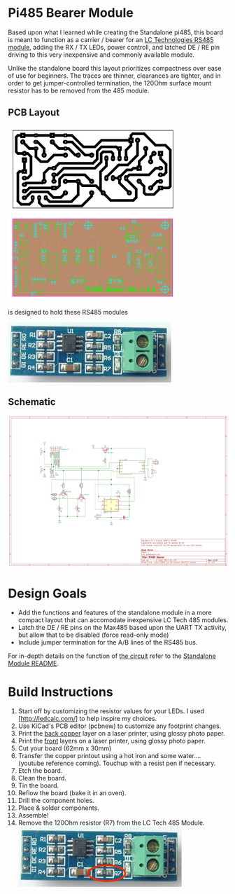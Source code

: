 # Pi485 Bearer Module

Based upon what I learned while creating the Standalone pi485, this board is meant to function as a carrier / bearer for an
[LC Technologies RS485 module](http://www.chinalctech.com/index.php?_m=mod_product&_a=view&p_id=811), adding the RX / TX LEDs,
power controll, and latched DE / RE pin driving to this very inexpensive and commonly available module.

Unlike the standalone board this layout prioritizes compactness over ease of use for beginners.
The traces are thinner, clearances are tighter, and in order to get jumper-controlled termination, the 120Ohm surface mount resistor has 
to be removed from the 485 module.

## PCB Layout

![Copper Layer](plots/pi485bearer-B.Cu.png) ![Front Layers](plots/pi485bearer-brd.png)

is designed to hold these RS485 modules

![LCTech485](lctech485.jpg)

## Schematic
![Schematic](plots/pi485bearer.png)

# Design Goals
* Add the functions and features of the standalone module in a more compact layout that can accomodate inexpensive LC Tech 485 modules.
* Latch the DE / RE pins on the Max485 based upon the UART TX activity, but allow that to be disabled (force read-only mode)
* Include jumper termination for the A/B lines of the RS485 bus.

For in-depth details on the function of [the circuit](plots/pi485bearer.png) refer to the [Standalone Module README](../standalone/README.md).

# Build Instructions

1. Start off by customizing the resistor values for your LEDs. I used [http://ledcalc.com/] to help inspire my choices.
2. Use KiCad's PCB editor (pcbnew) to customize any footprint changes.
3. Print the [back copper](plots/pi485bearer-B.Cu.svg) layer on a laser printer, using glossy photo paper.
4. Print the [front](plots/pi485bearer-brd.svg) layers on a laser printer, using glossy photo paper.
5. Cut your board (62mm x 30mm)
6. Transfer the copper printout using a hot iron and some water.... (youtube reference coming). Touchup with a resist pen if necessary.
7. Etch the board.
8. Clean the board.
9. Tin the board.
10. Reflow the board (bake it in an oven).
11. Drill the component holes.
12. Place & solder components.
13. Assemble!
14. Remove the 120Ohm resistor (R7) from the LC Tech 485 Module.
    ![R7 Has to Go](lctech485-r7.jpg)
